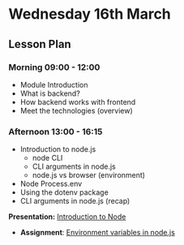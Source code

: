 # Wednesday 16th March

## Lesson Plan

### Morning 09:00 - 12:00

+ Module Introduction
+ What is backend?
+ How backend works with frontend
+ Meet the technologies (overview)

### Afternoon 13:00 - 16:15

+ Introduction to node.js
    + node CLI
    + CLI arguments in node.js
    + node.js vs browser (environment)
+ Node Process.env
+ Using the dotenv package
+ CLI arguments in node.js (recap)

**Presentation:** [Introduction to Node](https://docs.google.com/presentation/d/1p6fMz1IyM6Zz_MNS1sREDj7lkez0G-KNHaCAEhds_SI/edit?usp=sharing)

+ **Assignment**: [Environment variables in node.js](https://github.com/FrancoSpeziali/node-environment-variables)
